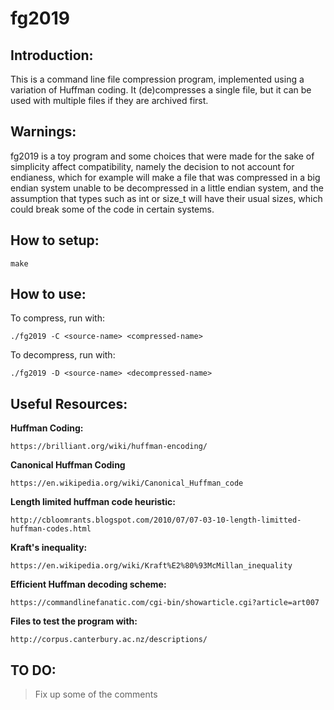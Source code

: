 # fg2019

## Introduction:

 This is a command line file compression program, implemented using a variation
 of Huffman coding. It (de)compresses a single file, but it can be used with 
 multiple files if they are archived first.  


## Warnings:

 fg2019 is a toy program and some choices that were made for the sake of simplicity
affect compatibility, namely the decision to not account for endianess, which
for example will make a file that was compressed in a big endian system unable to be
decompressed in a little endian system, and the assumption that types
such as int or size_t will have their usual sizes, which could break
some of the code in certain systems.

## How to setup:
```
make
```

## How to use:
To compress, run with:
```
./fg2019 -C <source-name> <compressed-name>
```

To decompress, run with:
```
./fg2019 -D <source-name> <decompressed-name>
```


## Useful Resources:


 **Huffman Coding:**

    https://brilliant.org/wiki/huffman-encoding/


**Canonical Huffman Coding**

    https://en.wikipedia.org/wiki/Canonical_Huffman_code
 	

 **Length limited huffman code heuristic:**
 	
    http://cbloomrants.blogspot.com/2010/07/07-03-10-length-limitted-huffman-codes.html
 	

 **Kraft's inequality:**
    
    https://en.wikipedia.org/wiki/Kraft%E2%80%93McMillan_inequality


 **Efficient Huffman decoding scheme:**

    https://commandlinefanatic.com/cgi-bin/showarticle.cgi?article=art007


 **Files to test the program with:**
 
 	http://corpus.canterbury.ac.nz/descriptions/


## TO DO:

> Fix up some of the comments
